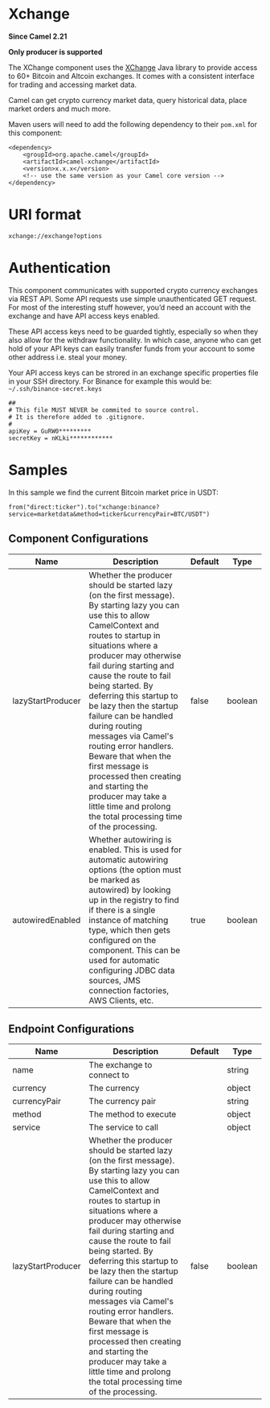 # Xchange

**Since Camel 2.21**

**Only producer is supported**

The XChange component uses the
[XChange](https://knowm.org/open-source/xchange/) Java library to
provide access to 60+ Bitcoin and Altcoin exchanges. It comes with a
consistent interface for trading and accessing market data.

Camel can get crypto currency market data, query historical data, place
market orders and much more.

Maven users will need to add the following dependency to their `pom.xml`
for this component:

    <dependency>
        <groupId>org.apache.camel</groupId>
        <artifactId>camel-xchange</artifactId>
        <version>x.x.x</version>
        <!-- use the same version as your Camel core version -->
    </dependency>

# URI format

    xchange://exchange?options

# Authentication

This component communicates with supported crypto currency exchanges via
REST API. Some API requests use simple unauthenticated GET request. For
most of the interesting stuff however, you’d need an account with the
exchange and have API access keys enabled.

These API access keys need to be guarded tightly, especially so when
they also allow for the withdraw functionality. In which case, anyone
who can get hold of your API keys can easily transfer funds from your
account to some other address i.e. steal your money.

Your API access keys can be strored in an exchange specific properties
file in your SSH directory. For Binance for example this would be:
`~/.ssh/binance-secret.keys`

    ##
    # This file MUST NEVER be commited to source control.
    # It is therefore added to .gitignore.
    #
    apiKey = GuRW0*********
    secretKey = nKLki************

# Samples

In this sample we find the current Bitcoin market price in USDT:

    from("direct:ticker").to("xchange:binance?service=marketdata&method=ticker&currencyPair=BTC/USDT")

## Component Configurations

  
|Name|Description|Default|Type|
|---|---|---|---|
|lazyStartProducer|Whether the producer should be started lazy (on the first message). By starting lazy you can use this to allow CamelContext and routes to startup in situations where a producer may otherwise fail during starting and cause the route to fail being started. By deferring this startup to be lazy then the startup failure can be handled during routing messages via Camel's routing error handlers. Beware that when the first message is processed then creating and starting the producer may take a little time and prolong the total processing time of the processing.|false|boolean|
|autowiredEnabled|Whether autowiring is enabled. This is used for automatic autowiring options (the option must be marked as autowired) by looking up in the registry to find if there is a single instance of matching type, which then gets configured on the component. This can be used for automatic configuring JDBC data sources, JMS connection factories, AWS Clients, etc.|true|boolean|

## Endpoint Configurations

  
|Name|Description|Default|Type|
|---|---|---|---|
|name|The exchange to connect to||string|
|currency|The currency||object|
|currencyPair|The currency pair||string|
|method|The method to execute||object|
|service|The service to call||object|
|lazyStartProducer|Whether the producer should be started lazy (on the first message). By starting lazy you can use this to allow CamelContext and routes to startup in situations where a producer may otherwise fail during starting and cause the route to fail being started. By deferring this startup to be lazy then the startup failure can be handled during routing messages via Camel's routing error handlers. Beware that when the first message is processed then creating and starting the producer may take a little time and prolong the total processing time of the processing.|false|boolean|
